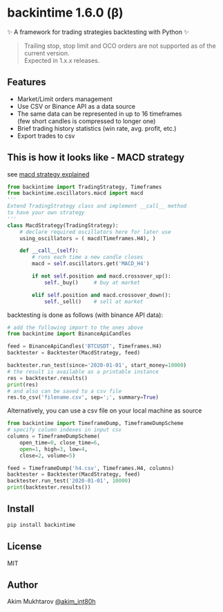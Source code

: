 # backintime 1.6.0 (β)
✨ A framework for trading strategies backtesting with Python ✨  
> Trailing stop, stop limit and OCO
orders are not supported as of the current version.  
Expected in 1.x.x releases.   

## Features
- Market/Limit orders management
- Use CSV or Binance API as a data source
- The same data can be represented in up to 16 timeframes  
    (few short candles is compressed to longer one)
- Brief trading history statistics (win rate, avg. profit, etc.)
- Export trades to csv

## This is how it looks like - MACD strategy
see [macd strategy explained]
```py
from backintime import TradingStrategy, Timeframes
from backintime.oscillators.macd import macd
'''
Extend TradingStrategy class and implement __call__ method
to have your own strategy
'''
class MacdStrategy(TradingStrategy):
    # declare required oscillators here for later use
    using_oscillators = ( macd(Timeframes.H4), )

    def __call__(self):
        # runs each time a new candle closes
        macd = self.oscillators.get('MACD_H4')

        if not self.position and macd.crossover_up():
            self._buy()     # buy at market

        elif self.position and macd.crossover_down():
            self._sell()    # sell at market
```
backtesting is done as follows (with binance API data):
```py
# add the following import to the ones above
from backintime import BinanceApiCandles

feed = BinanceApiCandles('BTCUSDT', Timeframes.H4)
backtester = Backtester(MacdStrategy, feed)

backtester.run_test(since='2020-01-01', start_money=10000)
# the result is available as a printable instance
res = backtester.results()
print(res)
# and also can be saved to a csv file
res.to_csv('filename.csv', sep=';', summary=True)
```
Alternatively, you can use a csv file on your local machine as source
```py
from backintime import TimeframeDump, TimeframeDumpScheme
# specify column indexes in input csv
columns = TimeframeDumpScheme(
    open_time=0, close_time=6,
    open=1, high=3, low=4,
    close=2, volume=5)

feed = TimeframeDump('h4.csv', Timeframes.H4, columns)
backtester = Backtester(MacdStrategy, feed)
backtester.run_test('2020-01-01', 10000)
print(backtester.results())
```

## Install
```sh
pip install backintime
```

## License

MIT

## Author

 Akim Mukhtarov [@akim_int80h]


[@akim_int80h]: <https://t.me/akim_int80h>
[macd strategy explained]: <https://www.investopedia.com/terms/m/macd.asp#:~:text=Moving%20average%20convergence%20divergence%20(MACD)%20is%20a%20trend%2Dfollowing,averages%20of%20a%20security's%20price.&text=Traders%20may%20buy%20the%20security,crosses%20below%20the%20signal%20line.>
